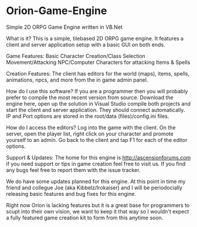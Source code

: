 # Orion-Game-Engine
Simple 2D ORPG Game Engine written in VB.Net

What is it?
This is a simple, tilebased 2D ORPG game engine. It features a client and server application setup with a basic GUI on both ends.

Game Features:
Basic Character Creation/Class Selection
Movement/Attacking
NPC/Computer Characters for attacking
Items & Spells

Creation Features:
The client has editors for the world (maps), items, spells, animations, npcs, and more from the in game admin panel.

How do I use this software?
If you are a programmer then you will probably prefer to compile the most recent version from source. Download the engine here, open up the solution in Visual Studio compile both projects and start the client and server application. They should connect automatically. IP and Port options are stored in the root/data (files)/config.ini files.

How do I access the editors?
Log into the game with the client. On the server, open the player list, right click on your character and promote yourself to an admin. Go back to the client and tap F1 for each of the editor options.

Support & Updates:
The home for this engine is http://ascensionforums.com if you need support or tips in game creation feel free to visit us. If you find any bugs feel free to report them with the issue tracker.

We do have some updates planned for this engine. At this point in time my friend and collegue Joe (aka Kibbelz/Irokaiser) and I will be periodocially releasing basic features and bug fixes for this engine. 

Right now Orion is lacking features but it is a great base for programmers to scupt into their own vision, we want to keep it that way so I wouldn't expect a fully featured game creation kit to form from this anytime soon.
